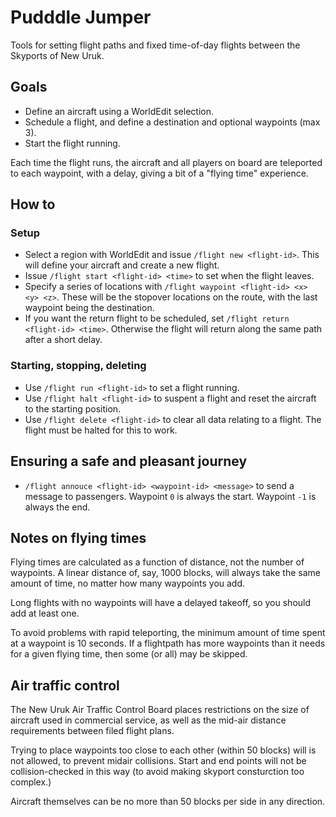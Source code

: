 # Pudddle Jumper

Tools for setting flight paths and fixed time-of-day flights between the
Skyports of New Uruk. 

## Goals

* Define an aircraft using a WorldEdit selection.
* Schedule a flight, and define a destination and optional waypoints (max 3).
* Start the flight running.

Each time the flight runs, the aircraft and all players on board are teleported
to each waypoint, with a delay, giving a bit of a "flying time" experience.

## How to

### Setup

* Select a region with WorldEdit and issue `/flight new <flight-id>`. This will 
  define your aircraft and create a new flight.
* Issue `/flight start <flight-id> <time>` to set when the flight leaves.
* Specify a series of locations with `/flight waypoint <flight-id> <x> <y> <z>`.
  These will be the stopover locations on the route, with the last waypoint
  being the destination.
* If you want the return flight to be scheduled, set 
  `/flight return <flight-id> <time>`. Otherwise the flight will return along
  the same path after a short delay.

### Starting, stopping, deleting

* Use `/flight run <flight-id>` to set a flight running.
* Use `/flight halt <flight-id>` to suspent a flight and reset the aircraft to
  the starting position.
* Use `/flight delete <flight-id>` to clear all data relating to a flight. The
  flight must be halted for this to work.

## Ensuring a safe and pleasant journey

* `/flight annouce <flight-id> <waypoint-id> <message>` to send a message to
  passengers. Waypoint `0` is always the start. Waypoint `-1` is always the end.

## Notes on flying times

Flying times are calculated as a function of distance, not the number of
waypoints. A linear distance of, say, 1000 blocks, will always take the same
amount of time, no matter how many waypoints you add.

Long flights with no waypoints will have a delayed takeoff, so you should add at
least one.

To avoid problems with rapid teleporting, the minimum amount of time spent at
a waypoint is 10 seconds. If a flightpath has more waypoints than it needs for
a given flying time, then some (or all) may be skipped.

## Air traffic control

The New Uruk Air Traffic Control Board places restrictions on the size of
aircraft used in commercial service, as well as the mid-air distance 
requirements between filed flight plans.

Trying to place waypoints too close to each other (within 50 blocks) will is not
allowed, to prevent midair collisions. Start and end points will not be
collision-checked in this way (to avoid making skyport consturction too 
complex.)

Aircraft themselves can be no more than 50 blocks per side in any direction.